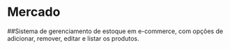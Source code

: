 # Mercado
##Sistema de gerenciamento de estoque em e-commerce, com opções de adicionar, remover, editar e listar os produtos.
